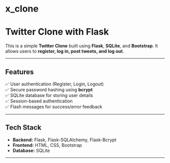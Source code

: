 # x_clone

# Twitter Clone with Flask

This is a simple **Twitter Clone** built using **Flask**, **SQLite**, and **Bootstrap**. It allows users to **register, log in, post tweets, and log out**.

---

## Features
✅ User authentication (Register, Login, Logout)  
✅ Secure password hashing using **bcrypt**  
✅ SQLite database for storing user details  
✅ Session-based authentication  
✅ Flash messages for success/error feedback  

---

## Tech Stack
- **Backend:** Flask, Flask-SQLAlchemy, Flask-Bcrypt  
- **Frontend:** HTML, CSS, Bootstrap  
- **Database:** SQLite  

---
